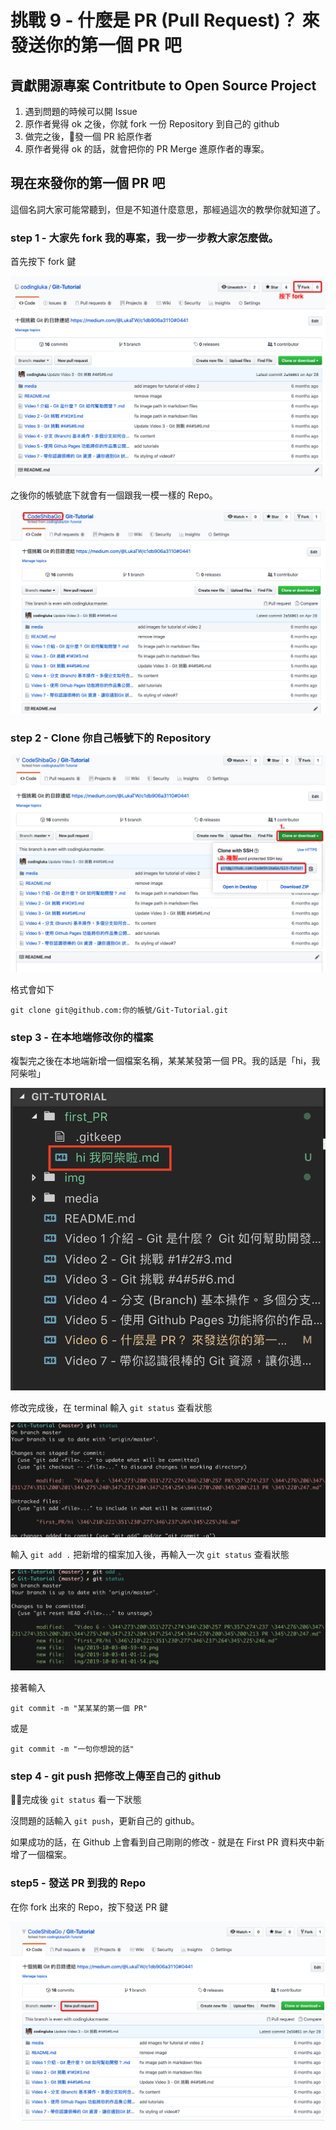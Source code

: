 # 挑戰 9 - 什麼是 PR (Pull Request)？ 來發送你的第一個 PR 吧

## 貢獻開源專案 Contritbute to Open Source Project

1. 遇到問題的時候可以開 Issue
2. 原作者覺得 ok 之後，你就 fork 一份 Repository 到自己的 github
3. 做完之後，發一個 PR 給原作者
4. 原作者覺得 ok 的話，就會把你的 PR Merge 進原作者的專案。

## 現在來發你的第一個 PR 吧

這個名詞大家可能常聽到，但是不知道什麼意思，那經過這次的教學你就知道了。

### step 1 - 大家先 fork 我的專案，我一步一步教大家怎麼做。

首先按下 fork 鍵

![](./img/2019-10-03-00-20-44.png)

之後你的帳號底下就會有一個跟我一模一樣的 Repo。

![](./img/2019-10-03-00-27-13.png)

### step 2 - Clone 你自己帳號下的 Repository

![](./img/2019-10-03-00-33-25.png)

格式會如下

```
git clone git@github.com:你的帳號/Git-Tutorial.git
```

### step 3 - 在本地端修改你的檔案

複製完之後在本地端新增一個檔案名稱，某某某發第一個 PR。我的話是「hi，我阿柴啦」

![](./img/2019-10-03-01-01-12.png)

修改完成後，在 terminal 輸入 `git status` 查看狀態

![](./img/2019-10-03-01-01-54.png)

輸入 `git add .` 把新增的檔案加入後，再輸入一次 `git status` 查看狀態

![](./img/2019-10-03-01-02-12.png)


接著輸入

```
git commit -m "某某某的第一個 PR"
```

或是

```
git commit -m "一句你想說的話"
```

### step 4 - git push 把修改上傳至自己的 github

完成後 `git status` 看一下狀態

沒問題的話輸入 `git push`，更新自己的 github。

如果成功的話，在 Github 上會看到自己剛剛的修改 - 就是在 First PR 資料夾中新增了一個檔案。

### step5 - 發送 PR 到我的 Repo

在你 fork 出來的 Repo，按下發送 PR 鍵

![](./img/2019-10-03-00-51-56.png)

